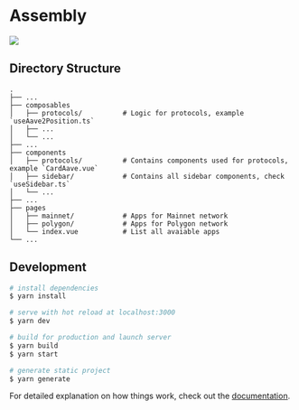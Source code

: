 # Assembly

<img src="https://raw.githubusercontent.com/Instadapp/assembly/master/banner.png">


## Directory Structure

    .
    ├── ...
    ├── composables             
    │   ├── protocols/          # Logic for protocols, example `useAave2Position.ts`
    │   ├── ...       
    │   └── ...                  
    ├── ...
    ├── components             
    │   ├── protocols/          # Contains components used for protocols, example `CardAave.vue`
    │   ├── sidebar/            # Contains all sidebar components, check `useSidebar.ts`
    │   └── ...                   
    ├── ...
    ├── pages             
    │   ├── mainnet/            # Apps for Mainnet network
    │   ├── polygon/            # Apps for Polygon network
    │   └── index.vue           # List all avaiable apps             
    └── ...

## Development

```bash
# install dependencies
$ yarn install

# serve with hot reload at localhost:3000
$ yarn dev

# build for production and launch server
$ yarn build
$ yarn start

# generate static project
$ yarn generate
```

For detailed explanation on how things work, check out the [documentation](https://nuxtjs.org).
